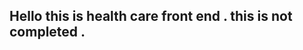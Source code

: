 ## Hello this is health care front end . this is not completed .

<!-- {
    "email":"patient2@gmail.com", //patient email
     "email":"shihab@gmail.com",  //  admin emil
     "email":"shihab75@gmail.com",  //  doctor emil
    "password":"123456" //pass 12345 or 123456
} -->
